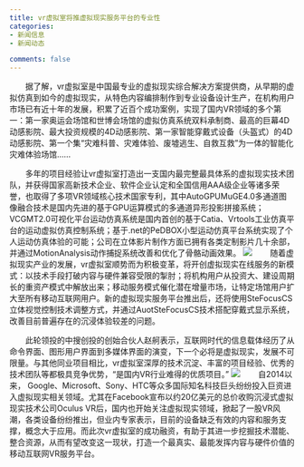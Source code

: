 ```yaml
---
title: vr虚拟室将推虚拟现实服务平台的专业性
categories:
- 新闻信息
- 新闻动态

comments: false
---
```


　　据了解，vr虚拟室是中国最专业的虚拟现实综合解决方案提供商，从早期的虚拟仿真到如今的虚拟现实，从特色内容编排制作到专业设备设计生产，在机构用户市场已有近十年的发展，积累了近百个成功案例，实现了国内VR领域的多个第一：第一家奥运会场馆和世博会场馆的虚拟仿真系统双料承制商、最高的巨幕4D动感影院、最大投资规模的4D动感影院、第一家智能穿戴式设备（头盔式）的4D动感影院、第一个集“灾难科普、灾难体验、废墟逃生、自救互救”为一体的智能化灾难体验场馆……

　　多年的项目经验让vr虚拟室打造出一支国内最完整最具体系的虚拟现实技术团队，并获得国家高新技术企业、软件企业认定和全国信用AAA级企业等诸多荣誉，也取得了多项VR领域核心技术国家专利，其中AutoGPUMuGE4.0多通道图像融合技术是国内先进的基于GPU运算模式的多通道异形投影拼接系统；VCGMT2.0可视化平台运动仿真系统是国内首创的基于Catia、Vrtools工业仿真平台的运动虚拟仿真控制系统；基于.net的PeDBOX小型运动仿真平台系统实现了个人运动仿真体验的可能；公司在立体影片制作方面已拥有各类定制影片几十余部，并通过MotionAnalysis动作捕捉系统改善和优化了骨骼动画效果。
<img src="/css/images/news/news150806.jpg">
　　随着虚拟现实产业的发展，vr虚拟室顺势而为积极变革，将开创虚拟现实在线服务的新模式：以技术手段打破内容与硬件兼容受限的掣肘；将机构用户从投资大、建设周期长的重资产模式中解放出来；移动服务模式催化潜在增量市场，让特定场馆用户扩大至所有移动互联网用户。新的虚拟现实服务平台推出后，还将使用SteFocusCS立体视觉控制技术调整方式，并通过AuotSteFocusCS技术搭配穿戴式显示系统，改善目前普遍存在的沉浸体验较差的问题。

　　此轮领投的中搜创投的创始合伙人赵舸表示，互联网时代的信息载体经历了从命令界面、图形用户界面到多媒体界面的演变，下一个必将是虚拟现实，发展不可限量。与其他同业项目相比，vr虚拟室深厚的技术沉淀、丰富的项目经验、优秀的技术团队等都极具竞争优势，“是国内VR行业难得的优质项目。”
<img src="/css/images/news/news150806_1.jpg">
　　自2014以来， Google、Microsoft、Sony、HTC等众多国际知名科技巨头纷纷投入巨资进入虚拟现实相关领域。尤其在Facebook宣布以约20亿美元的总价收购沉浸式虚拟现实技术公司Oculus VR后，国内也开始关注虚拟现实领域，掀起了一股VR风潮，各类设备纷纷推出，但业内专家表示，目前的设备缺乏有效的内容和服务支撑，概念大于应用。而此次vr虚拟室的成功融资，有助于其进一步挖掘技术潜能、整合资源，从而有望改变这一现状，打造一个最真实、最能发挥内容与硬件价值的移动互联网VR服务平台。